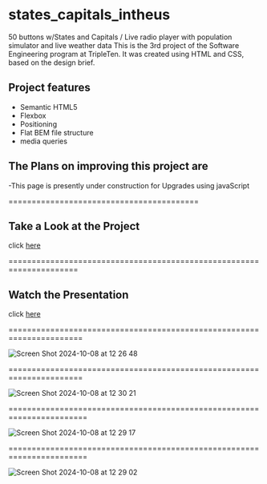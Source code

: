 # states_capitals_intheus
50 buttons w/States and Capitals / Live radio player with population simulator and live weather data 
This is the 3rd project of the Software Engineering program at TripleTen. It was created using HTML and CSS, based on the design brief.

## Project features

- Semantic HTML5
- Flexbox
- Positioning
- Flat BEM file structure
- media queries

## The Plans on improving this project are

-This page is presently under construction for Upgrades using javaScript

=========================================

## Take a Look at the Project

click [here](https://FHobbs8030.github.io/states_capitals_intheus/)

=====================================================================

## Watch the Presentation

click [here](https://github.com/user-attachments/assets/5cfacafb-053e-448f-a66e-2a506c7a0679)

======================================================================


![Screen Shot 2024-10-08 at 12 26 48](https://github.com/user-attachments/assets/99f250ec-a0e3-42b2-8b6a-05dcdcb90e69)


======================================================================


![Screen Shot 2024-10-08 at 12 30 21](https://github.com/user-attachments/assets/4a5bba64-7556-426e-93e9-e97f236f0fc8)


=======================================================================


![Screen Shot 2024-10-08 at 12 29 17](https://github.com/user-attachments/assets/59627a5a-d017-47b9-8125-d15d4b98cf83)


=======================================================================


![Screen Shot 2024-10-08 at 12 29 02](https://github.com/user-attachments/assets/66fd82f5-e159-4106-af19-23ffb59eb0da)
